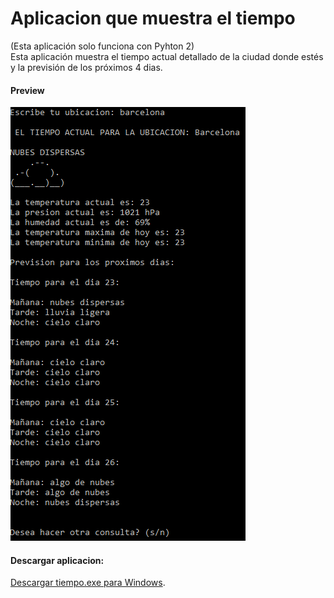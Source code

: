 # Aplicacion que muestra el tiempo
(Esta aplicación solo funciona con Pyhton 2)
\
Esta aplicación muestra el tiempo actual detallado de la ciudad donde estés y la previsión de los próximos 4 dias.
#### Preview
![Preview](https://github.com/sergicx/Python/blob/master/El%20tiempo/preview.png)
#### Descargar aplicacion: 
[Descargar tiempo.exe para Windows](http://www39.zippyshare.com/v/A7b0Lh1z/file.html).
